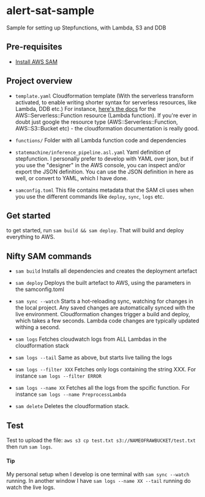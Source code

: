 # alert-sat-sample

Sample for setting up Stepfunctions, with Lambda, S3 and DDB

## Pre-requisites

- [Install AWS SAM](https://docs.aws.amazon.com/serverless-application-model/latest/developerguide/install-sam-cli.html)

## Project overview

- `template.yaml`
  Cloudformation template (With the serverless transform activated, to enable writing shorter syntax for serverless resources, like Lambda, DDB etc.) For instance, [here's the docs](https://docs.aws.amazon.com/serverless-application-model/latest/developerguide/sam-resource-function.html) for the AWS::Serverless::Function resource (Lambda function). If you're ever in doubt just google the resource type (AWS::Serverless::Function, AWS::S3::Bucket etc) - the cloudformation documentation is really good.

- `functions/`
  Folder with all Lambda function code and dependencies

- `statemachine/inference_pipeline.asl.yaml`
  Yaml definition of stepfunction. I personally prefer to develop with YAML over json, but if you use the "designer" in the AWS console, you can inspect and/or export the JSON definition. You can use the JSON definition in here as well, or convert to YAML, which I have done.

- `samconfig.toml`
  This file contains metadata that the SAM cli uses when you use the different commands like `deploy`, `sync`, `logs` etc.

## Get started

to get started, run `sam build && sam deploy`. That will build and deploy everything to AWS.

## Nifty SAM commands

- `sam build`
  Installs all dependencies and creates the deployment artefact

- `sam deploy`
  Deploys the built artefact to AWS, using the parameters in the samconfig.toml

- `sam sync --watch`
  Starts a hot-reloading sync, watching for changes in the local project. Any saved changes are automatically synced with the live environment. Cloudformation changes trigger a build and deploy, which takes a few seconds. Lambda code changes are typically updated withing a second.

- `sam logs`
  Fetches cloudwatch logs from ALL Lambdas in the cloudformation stack

- `sam logs --tail`
  Same as above, but starts live tailing the logs

- `sam logs --filter XXX`
  Fetches only logs containing the string XXX. For instance `sam logs --filter ERROR`

- `sam logs --name XX`
  Fetches all the logs from the spcific function. For instance `sam logs --name PreprocessLambda`

- `sam delete`
  Deletes the cloudformation stack.

## Test

Test to upload the file:
`aws s3 cp test.txt s3://NAMEOFRAWBUCKET/test.txt`
then run `sam logs`.

#### Tip

My personal setup when I develop is one terminal with `sam sync --watch` running. In another window I have `sam logs --name XX --tail` running do watch the live logs.
